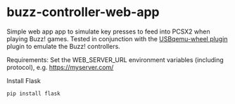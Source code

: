 # buzz-controller-web-app
Simple web app app to simulate key presses to feed into PCSX2 when playing Buzz! games. Tested in conjunction with the [USBqemu-wheel plugin](https://github.com/jackun/USBqemu-wheel) plugin to emulate the Buzz! controllers.

Requirements:
Set the WEB_SERVER_URL environment variables (including protocol), e.g. https://myserver.com/

Install Flask
```
pip install flask
```
